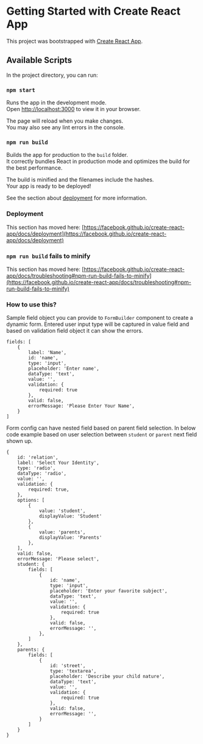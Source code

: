 # Getting Started with Create React App

This project was bootstrapped with [Create React App](https://github.com/facebook/create-react-app).

## Available Scripts

In the project directory, you can run:

### `npm start`

Runs the app in the development mode.\
Open [http://localhost:3000](http://localhost:3000) to view it in your browser.

The page will reload when you make changes.\
You may also see any lint errors in the console.

### `npm run build`

Builds the app for production to the `build` folder.\
It correctly bundles React in production mode and optimizes the build for the best performance.

The build is minified and the filenames include the hashes.\
Your app is ready to be deployed!

See the section about [deployment](https://facebook.github.io/create-react-app/docs/deployment) for more information.

### Deployment

This section has moved here: [https://facebook.github.io/create-react-app/docs/deployment](https://facebook.github.io/create-react-app/docs/deployment)

### `npm run build` fails to minify

This section has moved here: [https://facebook.github.io/create-react-app/docs/troubleshooting#npm-run-build-fails-to-minify](https://facebook.github.io/create-react-app/docs/troubleshooting#npm-run-build-fails-to-minify)

### How to use this?

Sample field object you can provide to `FormBuilder` component to create a dynamic form. Entered user input type will be captured in value field and based on validation field object it can show the errors.

```
fields: [
    {
        label: 'Name',
        id: 'name',
        type: 'input',
        placeholder: 'Enter name',
        dataType: 'text',
        value: '',
        validation: {
            required: true
        },
        valid: false,
        errorMessage: 'Please Enter Your Name',
    }
]
```

Form config can have nested field based on parent field selection. In below code example based on user selection between `student` or `parent` next field shown up.

```
{
    id: 'relation',
    label: 'Select Your Identity',
    type: 'radio',
    dataType: 'radio',
    value: '',
    validation: {
        required: true,
    },
    options: [
        {
            value: 'student',
            displayValue: 'Student'
        },
        {
            value: 'parents',
            displayValue: 'Parents'
        },
    ],
    valid: false,
    errorMessage: 'Please select',
    student: {
        fields: [
            {
                id: 'name',
                type: 'input',
                placeholder: 'Enter your favorite subject',
                dataType: 'text',
                value: '',
                validation: {
                    required: true
                },
                valid: false,
                errorMessage: '',
            },
        ]
    },
    parents: {
        fields: [
            {
                id: 'street',
                type: 'textarea',
                placeholder: 'Describe your child nature',
                dataType: 'text',
                value: '',
                validation: {
                    required: true
                },
                valid: false,
                errorMessage: '',
            }
        ]
    }
}
```
